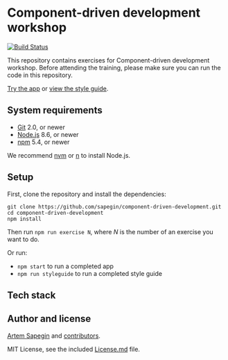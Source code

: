 # Component-driven development workshop

[![Build Status](https://travis-ci.org/sapegin/component-driven-development.svg)](https://travis-ci.org/sapegin/component-driven-development)

This repository contains exercises for Component-driven development workshop. Before attending the training, please make sure you can run the code in this repository.

[Try the app](https://sapegin.github.io/component-driven-development/) or [view the style guide](https://sapegin.github.io/component-driven-development/styleguide/).

## System requirements

* [Git](https://git-scm.com/) 2.0, or newer
* [Node.js](https://nodejs.org/) 8.6, or newer
* [npm](https://www.npmjs.com/) 5.4, or newer

We recommend [nvm](https://github.com/creationix/nvm) or [n](https://github.com/tj/n) to install Node.js.

## Setup

First, clone the repository and install the dependencies:

```
git clone https://github.com/sapegin/component-driven-development.git
cd component-driven-development
npm install
```

Then run `npm run exercise N`, where _N_ is the number of an exercise you want to do.

Or run:

* `npm start` to run a completed app
* `npm run styleguide` to run a completed style guide

## Tech stack

## Author and license

[Artem Sapegin](http://sapegin.me) and [contributors](https://github.com/sapegin/component-driven-development/graphs/contributors).

MIT License, see the included [License.md](License.md) file.
